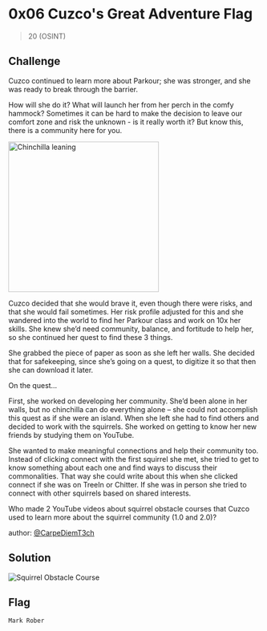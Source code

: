 # 0x06 Cuzco's Great Adventure Flag
> 20 (OSINT)

## Challenge

Cuzco continued to learn more about Parkour; she was stronger, and she was ready to break through the barrier.

How will she do it? What will launch her from her perch in the comfy hammock? Sometimes it can be hard to make the decision to leave our comfort zone and risk the unknown - is it really worth it? But know this, there is a community here for you.

<img src="https://github.com/logicoverflow/ctf/tree/main/sans-new2cyber-ctf/chinchilla/0x06/ZqnZE6z.png" width="300" alt="Chinchilla leaning" />

Cuzco decided that she would brave it, even though there were risks, and that she would fail sometimes. Her risk profile adjusted for this and she wandered into the world to find her Parkour class and work on 10x her skills. She knew she’d need community, balance, and fortitude to help her, so she continued her quest to find these 3 things.

She grabbed the piece of paper as soon as she left her walls. She decided that for safekeeping, since she’s going on a quest, to digitize it so that then she can download it later.

On the quest…

First, she worked on developing her community. She’d been alone in her walls, but no chinchilla can do everything alone – she could not accomplish this quest as if she were an island. When she left she had to find others and decided to work with the squirrels. She worked on getting to know her new friends by studying them on YouTube.

She wanted to make meaningful connections and help their community too. Instead of clicking connect with the first squirrel she met, she tried to get to know something about each one and find ways to discuss their commonalities. That way she could write about this when she clicked connect if she was on TreeIn or Chitter. If she was in person she tried to connect with other squirrels based on shared interests.

Who made 2 YouTube videos about squirrel obstacle courses that Cuzco used to learn more about the squirrel community (1.0 and 2.0)?

author: [@CarpeDiemT3ch](https://twitter.com/CarpeDiemT3ch)

## Solution

![Squirrel Obstacle Course](https://github.com/logicoverflow/ctf/tree/main/sans-new2cyber-ctf/chinchilla/0x06/firefox_vTFcYtLeoE.png)

## Flag

```Mark Rober```
